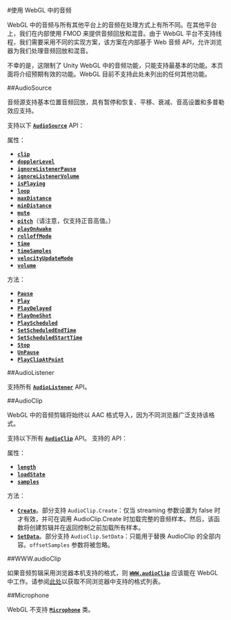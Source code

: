 #使用 WebGL 中的音频

WebGL 中的音频与所有其他平台上的音频在处理方式上有所不同。在其他平台上，我们在内部使用 FMOD 来提供音频回放和混音。由于 WebGL 平台不支持线程，我们需要采用不同的实现方案，该方案在内部基于 Web 音频 API，允许浏览器为我们处理音频回放和混音。

不幸的是，这限制了 Unity WebGL 中的音频功能，只能支持最基本的功能。本页面将介绍预期有效的功能。WebGL 目前不支持此处未列出的任何其他功能。

##AudioSource

音频源支持基本位置音频回放，具有暂停和恢复、平移、衰减、音高设置和多普勒效应支持。

支持以下 __[`AudioSource`](../ScriptReference/AudioSource.html)__ API：

属性：

* __[`clip`](../ScriptReference/AudioSource-clip.html)__
* __[`dopplerLevel`](../ScriptReference/AudioSource-dopplerLevel.html)__
* __[`ignoreListenerPause`](../ScriptReference/AudioSource-ignoreListenerPause.html)__
* __[`ignoreListenerVolume`](../ScriptReference/AudioSource-ignoreListenerVolume.html)__
* __[`isPlaying`](../ScriptReference/AudioSource-isPlaying.html)__
* __[`loop`](../ScriptReference/AudioSource-loop.html)__
* __[`maxDistance`](../ScriptReference/AudioSource-maxDistance.html)__
* __[`minDistance`](../ScriptReference/AudioSource-minDistance.html)__
* __[`mute`](../ScriptReference/AudioSource-mute.html)__
* __[`pitch`](../ScriptReference/AudioSource-pitch.html)__（请注意，仅支持正音高值。）
* __[`playOnAwake`](../ScriptReference/AudioSource-playOnAwake.html)__
* __[`rolloffMode`](../ScriptReference/AudioSource-rolloffMode.html)__
* __[`time`](../ScriptReference/AudioSource-time.html)__
* __[`timeSamples`](../ScriptReference/AudioSource-timeSamples.html)__
* __[`velocityUpdateMode`](../ScriptReference/AudioSource-velocityUpdateMode.html)__
* __[`volume`](../ScriptReference/AudioSource-volume.html)__

方法：

* __[`Pause`](../ScriptReference/AudioSource.Pause.html)__
* __[`Play`](../ScriptReference/AudioSource.Play.html)__
* __[`PlayDelayed`](../ScriptReference/AudioSource.PlayDelayed.html)__
* __[`PlayOneShot`](../ScriptReference/AudioSource.PlayOneShot.html)__
* __[`PlayScheduled`](../ScriptReference/AudioSource.PlayScheduled.html)__
* __[`SetScheduledEndTime`](../ScriptReference/AudioSource.SetScheduledEndTime.html)__
* __[`SetScheduledStartTime`](../ScriptReference/AudioSource.SetScheduledStartTime.html)__
* __[`Stop`](../ScriptReference/AudioSource.Stop.html)__
* __[`UnPause`](../ScriptReference/AudioSource.UnPause.html)__
* __[`PlayClipAtPoint`](../ScriptReference/AudioSource.PlayClipAtPoint.html)__

##AudioListener

支持所有 __[`AudioListener`](../ScriptReference/AudioListener.html)__ API。

##AudioClip

WebGL 中的音频剪辑将始终以 AAC 格式导入，因为不同浏览器广泛支持该格式。

支持以下所有 __[`AudioClip`](../ScriptReference/AudioClip.html)__ API。
支持的 API：

属性：

* __[`length`](../ScriptReference/AudioClip-length.html)__
* __[`loadState`](../ScriptReference/AudioClip-loadState.html)__
* __[`samples`](../ScriptReference/AudioClip-samples.html)__

方法：

* __[`Create`](../ScriptReference/AudioClip.Create.html)__。部分支持 `AudioClip.Create`：仅当 streaming 参数设置为 false 时才有效，并可在调用 AudioClip.Create 时加载完整的音频样本。然后，该函数将创建剪辑并在返回控制之前加载所有样本。
* __[`SetData`](../ScriptReference/AudioClip.SetData.html)__。部分支持 `AudioClip.SetData`：只能用于替换 AudioClip 的全部内容。`offsetSamples` 参数将被忽略。

##WWW.audioClip

如果音频剪辑采用浏览器本机支持的格式，则 __[`WWW.audioClip`](../ScriptReference/WWW-audioClip.html)__ 应该能在 WebGL 中工作。请参阅[此处](https://developer.mozilla.org/en-US/docs/Web/HTML/Supported_media_formats)以获取不同浏览器中支持的格式列表。

##Microphone

WebGL 不支持 __[`Microphone`](../ScriptReference/Microphone.html)__ 类。
